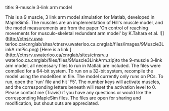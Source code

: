 title: 9-muscle 3-link arm model

This is a 9 muscle, 3 link arm model simulation for Matlab, developed in
MapleSim5. The muscles are an implementation of Hill's muscle model, and the
model measurements are from the paper 'On control of reaching movements for
musculo-skeletal redundant arm model' by K.Tahara et al. ![](http://ctnsrv.uwa
terloo.ca/cnrglab/sites/ctnsrv.uwaterloo.ca.cnrglab/files/images/9Muscle3LinkA
rmPic.png) [Here is a link ](http://ctnsrv.uwaterloo.ca/cnrglab/sites/ctnsrv.u
waterloo.ca.cnrglab/files/files/9Muscle3LinkArm.zip)to the 9-muscle 3-link arm
model, all necessary files to run in Matlab are included. The files were
compiled for a 64-bit system. To run on a 32-bit system, recompile the model
using the modelGen.m file. The model currently only runs on PCs. To run, open
the 'run' file and hit 'F5'. The number keys will activate muscles, and the
corresponding letters beneath will reset the activation level to 0. Please
contact me (Travis) if you have any questions or would like the corresponding
MapleSim files. The files are open for sharing and modification, but shout
outs are appreciated.
